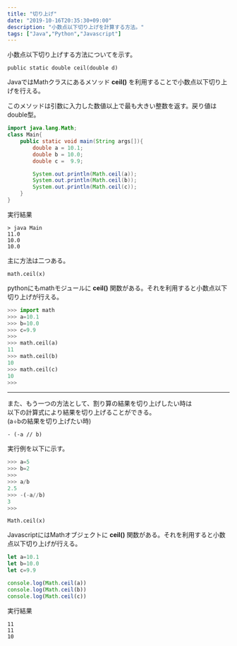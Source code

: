 ```yaml
---
title: "切り上げ"
date: "2019-10-16T20:35:30+09:00"
description: "小数点以下切り上げを計算する方法。"
tags: ["Java","Python","Javascript"]
---
```


小数点以下切り上げする方法についてを示す。

<div class="note_content_by_programming_language" id="note_content_Java">

`public static double ceil(double d)`  

JavaではMathクラスにあるメソッド **ceil()** を利用することで小数点以下切り上げを行える。  

このメソッドは引数に入力した数値以上で最も大きい整数を返す。戻り値はdouble型。  

```java
import java.lang.Math;
class Main{
    public static void main(String args[]){
        double a = 10.1;
        double b = 10.0;
        double c =  9.9;

        System.out.println(Math.ceil(a));
        System.out.println(Math.ceil(b));
        System.out.println(Math.ceil(c));
    }
}
```

実行結果

```
> java Main  
11.0  
10.0  
10.0  
```

</div>
<div class="note_content_by_programming_language" id="note_content_Python">

主に方法は二つある。

`math.ceil(x)`

pythonにもmathモジュールに **ceil()** 関数がある。それを利用すると小数点以下切り上げが行える。

```python
>>> import math
>>> a=10.1
>>> b=10.0
>>> c=9.9
>>> 
>>> math.ceil(a)
11  
>>> math.ceil(b)
10
>>> math.ceil(c)
10
>>>
```

<hr>

また、もう一つの方法として、割り算の結果を切り上げしたい時は   
以下の計算式により結果を切り上げることができる。    
(a÷bの結果を切り上げたい時)   
```
- (-a // b)
```

実行例を以下に示す。  
```python
>>> a=5
>>> b=2
>>> 
>>> a/b
2.5
>>> -(-a//b)
3
>>>
```

</div>
<div class="note_content_by_programming_language" id="note_content_Javascript">

`Math.ceil(x)`

JavascriptにはMathオブジェクトに **ceil()** 関数がある。それを利用すると小数点以下切り上げが行える。

```javascript
let a=10.1
let b=10.0
let c=9.9

console.log(Math.ceil(a))
console.log(Math.ceil(b))
console.log(Math.ceil(c))
```

実行結果

```
11
11
10
```

</div>
